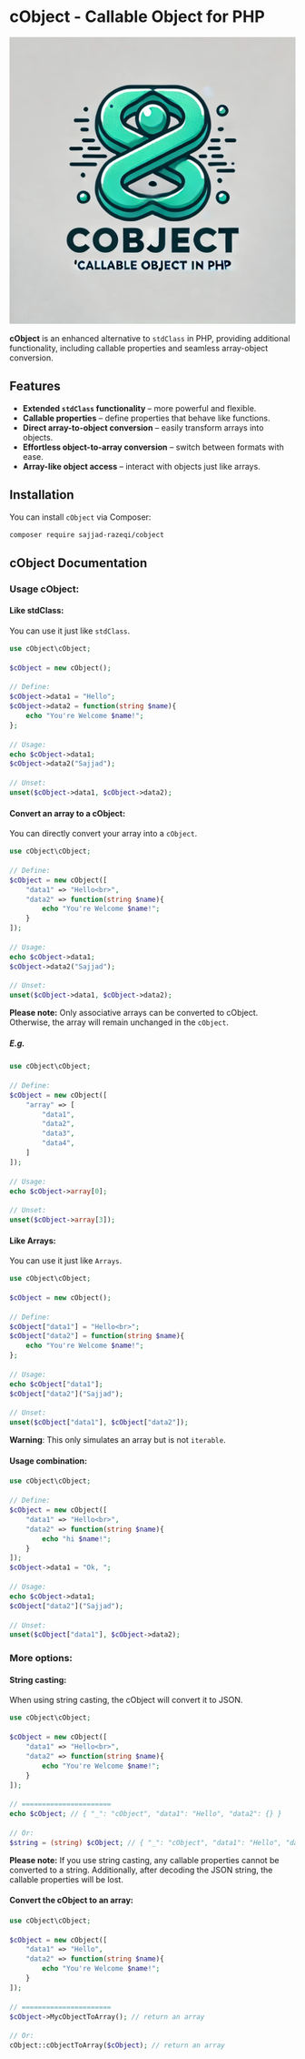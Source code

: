 # cObject - Callable Object for PHP

![cObject Logo](./imgs/logo.webp)

**cObject** is an enhanced alternative to `stdClass` in PHP, providing additional functionality, including callable properties and seamless array-object conversion.  

## Features  

- **Extended `stdClass` functionality** – more powerful and flexible.  
- **Callable properties** – define properties that behave like functions.  
- **Direct array-to-object conversion** – easily transform arrays into objects.  
- **Effortless object-to-array conversion** – switch between formats with ease.  
- **Array-like object access** – interact with objects just like arrays.  

## Installation  

You can install `cObject` via Composer:  

```sh
composer require sajjad-razeqi/cobject
```

## cObject Documentation

### Usage cObject:

#### Like stdClass:

You can use it just like `stdClass`.

```php
use cObject\cObject;

$cObject = new cObject();

// Define:
$cObject->data1 = "Hello";
$cObject->data2 = function(string $name){
    echo "You're Welcome $name!";
};

// Usage:
echo $cObject->data1;
$cObject->data2("Sajjad");

// Unset:
unset($cObject->data1, $cObject->data2);
```

#### Convert an array to a cObject:

You can directly convert your array into a `cObject`.

```php
use cObject\cObject;

// Define:
$cObject = new cObject([
    "data1" => "Hello<br>",
    "data2" => function(string $name){
        echo "You're Welcome $name!";
    }
]);

// Usage:
echo $cObject->data1;
$cObject->data2("Sajjad");

// Unset:
unset($cObject->data1, $cObject->data2);
```

**Please note:** Only associative arrays can be converted to cObject. Otherwise, the array will remain unchanged in the `cObject`.
##### E.g.
```php
use cObject\cObject;

// Define:
$cObject = new cObject([
    "array" => [
        "data1",
        "data2",
        "data3",
        "data4",
    ]
]);

// Usage:
echo $cObject->array[0];

// Unset:
unset($cObject->array[3]);
```

#### Like Arrays:

You can use it just like `Arrays`.

```php
use cObject\cObject;

$cObject = new cObject();

// Define:
$cObject["data1"] = "Hello<br>";
$cObject["data2"] = function(string $name){
    echo "You're Welcome $name!";
};

// Usage:
echo $cObject["data1"];
$cObject["data2"]("Sajjad");

// Unset:
unset($cObject["data1"], $cObject["data2"]);
```

**Warning**: This only simulates an array but is not `iterable`.

#### Usage combination:
```php
use cObject\cObject;

// Define:
$cObject = new cObject([
    "data1" => "Hello<br>",
    "data2" => function(string $name){
        echo "hi $name!";
    }
]);
$cObject->data1 = "Ok, ";

// Usage:
echo $cObject->data1;
$cObject["data2"]("Sajjad");

// Unset:
unset($cObject["data1"], $cObject->data2);
```

### More options:

#### String casting:
When using string casting, the cObject will convert it to JSON.
```php
use cObject\cObject;

$cObject = new cObject([
    "data1" => "Hello<br>",
    "data2" => function(string $name){
        echo "You're Welcome $name!";
    }
]);

// ======================
echo $cObject; // { "_": "cObject", "data1": "Hello", "data2": {} }

// Or:
$string = (string) $cObject; // { "_": "cObject", "data1": "Hello", "data2": {} }
```
**Please note:** If you use string casting, any callable properties cannot be converted to a string. Additionally, after decoding the JSON string, the callable properties will be lost.

#### Convert the cObject to an array:
```php
use cObject\cObject;

$cObject = new cObject([
    "data1" => "Hello",
    "data2" => function(string $name){
        echo "You're Welcome $name!";
    }
]);

// ======================
$cObject->MycObjectToArray(); // return an array

// Or:
cObject::cObjectToArray($cObject); // return an array
```
